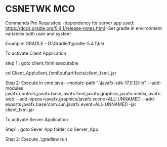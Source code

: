 # CSNETWK MCO
Commands
Pre Requisites:
-dependency for server app used: https://docs.gradle.org/5.4.1/release-notes.html
-Set gradle in environment variables both user and system

Example:
GRADLE - D:\Gradle3\gradle-5.4.1\bin



To activate Client Application

step 1 : goto client_fxml executable

cd Client_App\client_fxml\out\artifacts\client_fxml_jar

Step 2: Execute in cmd
java --module-path ".\javafx-sdk-17.0.12\lib" --add-modules javafx.controls,javafx.base,javafx.fxml,javafx.graphics,javafx.media,javafx.web --add-opens=javafx.graphics/javafx.scene=ALL-UNNAMED --add-exports javafx.base/com.sun.javafx.event=ALL-UNNAMED -jar client_fxml.jar



To activate Server Application

Step1 : goto Sever App folder
cd Server_App

Step 2: Execute
.\gradlew run